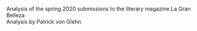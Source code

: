 Analysis of the spring 2020 submissions to the literary magazine La Gran Belleza  
Analysis by Patrick von Glehn
